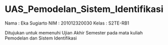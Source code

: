 # UAS_Pemodelan_Sistem_Identifikasi
Nama	 : Eka Sugiarto
NIM	   : 201012320030
Kelas	 : S2TE-RB1

Ditujukan untuk memenuhi Ujian Akhir Semester pada mata kuliah Pemodelan dan Sistem Identifikasi

